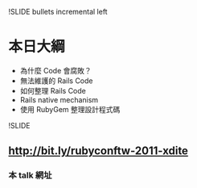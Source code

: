 !SLIDE bullets incremental left

# 本日大綱

* 為什麼 Code 會腐敗？
* 無法維護的 Rails Code
* 如何整理 Rails Code
* Rails native mechanism
* 使用 RubyGem 整理設計程式碼

!SLIDE

## http://bit.ly/rubyconftw-2011-xdite
### 本 talk 網址
